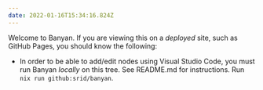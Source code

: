 ```yaml
---
date: 2022-01-16T15:34:16.824Z
---
```


Welcome to Banyan. If you are viewing this on a *deployed* site, such as GitHub Pages, you should know the following:

- In order to be able to add/edit nodes using Visual Studio Code, you must run Banyan *locally* on this tree. See README.md for instructions. Run `nix run github:srid/banyan`.